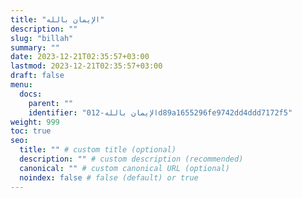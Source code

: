 ```yaml
---
title: "الإيمان بالله"
description: ""
slug: "billah"
summary: ""
date: 2023-12-21T02:35:57+03:00
lastmod: 2023-12-21T02:35:57+03:00
draft: false
menu:
  docs:
    parent: ""
    identifier: "الإيمان بالله-012d89a1655296fe9742dd4ddd7172f5"
weight: 999
toc: true
seo:
  title: "" # custom title (optional)
  description: "" # custom description (recommended)
  canonical: "" # custom canonical URL (optional)
  noindex: false # false (default) or true
---
```

